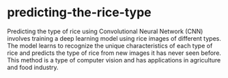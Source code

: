 # predicting-the-rice-type

Predicting the type of rice using Convolutional Neural Network (CNN) involves training a deep learning model using rice images of different types. The model learns to recognize the unique characteristics of each type of rice and predicts the type of rice from new images it has never seen before. This method is a type of computer vision and has applications in agriculture and food industry.
